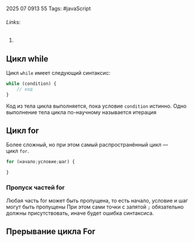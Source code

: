 2025 07 0913 55
Tags: #javaScript 
###### Links: 
1) 
## Цикл while
Цикл `while` имеет следующий синтаксис:
```js
while (condition) {
	// код
}
```
Код из тела цикла выполняется, пока условие `condition` истинно. Одно выполнение тела цикла по-научному называется итерация
## Цикл for
Более сложный, но при этом самый распространённый цикл — цикл `for`.
```js
for (начало;условие;шаг) {

}
```
### Пропуск частей for
Любая часть for может быть пропущена, то есть начало, условие и шаг могут быть пропущены
При этом сами точки с запятой `;` обязательно должны присутствовать, иначе будет ошибка синтаксиса.
## Прерывание цикла For
